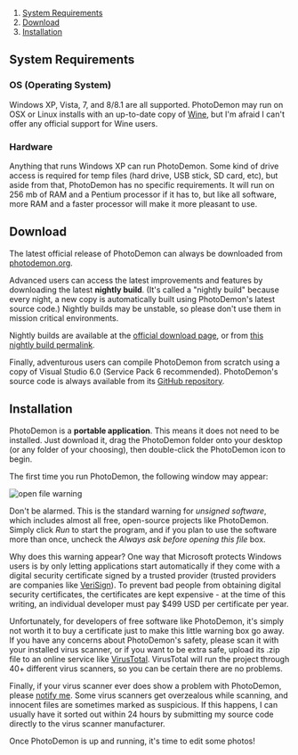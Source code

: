 1. [System Requirements](#sysreq)
2. [Download](#download)
3. [Installation](#install)

## <a name="sysreq"></a>System Requirements

### OS (Operating System)
Windows XP, Vista, 7, and 8/8.1 are all supported. PhotoDemon may run on OSX or Linux installs with an up-to-date copy of [Wine](http://www.winehq.org), but I'm afraid I can't offer any official support for Wine users.

### Hardware
Anything that runs Windows XP can run PhotoDemon.  Some kind of drive access is required for temp files (hard drive, USB stick, SD card, etc), but aside from that, PhotoDemon has no specific requirements.  It will run on 256 mb of RAM and a Pentium processor if it has to, but like all software, more RAM and a faster processor will make it more pleasant to use.

## <a name="download"></a>Download

The latest official release of PhotoDemon can always be downloaded from [photodemon.org](http://photodemon.org/download).

Advanced users can access the latest improvements and features by downloading the latest **nightly build**.  (It's called a "nightly build" because every night, a new copy is automatically built using PhotoDemon's latest source code.)  Nightly builds may be unstable, so please don't use them in mission critical environments.

Nightly builds are available at the [official download page](http://photodemon.org/download), or from [this nightly build permalink](http://photodemon.org/downloads/nightly/PhotoDemon_nightly.zip).

Finally, adventurous users can compile PhotoDemon from scratch using a copy of Visual Studio 6.0 (Service Pack 6 recommended).  PhotoDemon's source code is always available from its [GitHub repository](http://github.com/tannerhelland/photodemon).

## <a name="install"></a>Installation

PhotoDemon is a **portable application**.  This means it does not need to be installed.  Just download it, drag the PhotoDemon folder onto your desktop (or any folder of your choosing), then double-click the PhotoDemon icon to begin.

The first time you run PhotoDemon, the following window may appear:

![open file warning](/images/open_file_warning.png)

Don't be alarmed.  This is the standard warning for _unsigned software_, which includes almost all free, open-source projects like PhotoDemon.  Simply click *Run* to start the program, and if you plan to use the software more than once, uncheck the _Always ask before opening this file_ box.

Why does this warning appear?  One way that Microsoft protects Windows users is by only letting applications start automatically if they come with a digital security certificate signed by a trusted provider (trusted providers are companies like [VeriSign](http://www.verisign.com/)).  To prevent bad people from obtaining digital security certificates, the certificates are kept expensive - at the time of this writing, an individual developer must pay $499 USD per certificate per year. 

Unfortunately, for developers of free software like PhotoDemon, it's simply not worth it to buy a certificate just to make this little warning box go away.  If you have any concerns about PhotoDemon's safety, please scan it with your installed virus scanner, or if you want to be extra safe, upload its .zip file to an online service like [VirusTotal](https://www.virustotal.com/).  VirusTotal will run the project through 40+ different virus scanners, so you can be certain there are no problems.

Finally, if your virus scanner ever does show a problem with PhotoDemon, please [notify me](http://photodemon.org/about/contact/).  Some virus scanners get overzealous while scanning, and innocent files are sometimes marked as suspicious.  If this happens, I can usually have it sorted out within 24 hours by submitting my source code directly to the virus scanner manufacturer.

Once PhotoDemon is up and running, it's time to edit some photos!